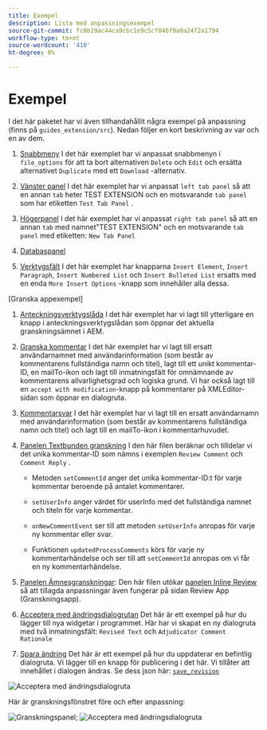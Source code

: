 ```yaml
---
title: Exempel
description: Lista med anpassningsexempel
source-git-commit: fc0b19ac44ca9cbc1e9c5cf046f9a0a24f2a1794
workflow-type: tm+mt
source-wordcount: '410'
ht-degree: 0%

---
```



# Exempel

I det här paketet har vi även tillhandahållit några exempel på anpassning (finns på `guides_extension/src`). Nedan följer en kort beskrivning av var och en av dem.

1. [Snabbmeny](./examples/file_options.ts)
I det här exemplet har vi anpassat snabbmenyn i `file_options` för att ta bort alternativen `Delete` och `Edit` och ersätta alternativet `Duplicate` med ett `Download` -alternativ.

2. [Vänster panel](./examples/left_panel_container.ts)
I det här exemplet har vi anpassat `left tab panel` så att en annan `tab` heter TEST EXTENSION och en motsvarande `tab panel` som har etiketten `Test Tab Panel` .

3. [Högerpanel](./examples/right_panel_container.ts)
I det här exemplet har vi anpassat `right tab panel` så att en annan `tab` med namnet&quot;TEST EXTENSION&quot; och en motsvarande `tab panel` med etiketten: `New Tab Panel`

4. [Databaspanel](./examples/repository_panel.ts)

5. [Verktygsfält](./examples/toolbar.ts)
I det här exemplet har knapparna `Insert Element`, `Insert Paragraph`, `Insert Numbered List` och `Insert Bulleted List` ersatts med en enda `More Insert Options` -knapp som innehåller alla dessa.

[Granska appexempel]

1. [Anteckningsverktygslåda](./examples/review_app_examples/annotation_extension.ts)
I det här exemplet har vi lagt till ytterligare en knapp i anteckningsverktygslådan som öppnar det aktuella granskningsämnet i AEM.

2. [Granska kommentar](./examples/review_app_examples/review_comment.ts)
I det här exemplet har vi lagt till ersatt användarnamnet med användarinformation (som består av kommentarens fullständiga namn och titel), lagt till ett unikt kommentar-ID, en mailTo-ikon och lagt till inmatningsfält för omnämnande av kommentarens allvarlighetsgrad och logiska grund.
Vi har också lagt till en `accept with modification`-knapp på kommentarer på XMLEditor-sidan som öppnar en dialogruta.

3. [Kommentarsvar](./examples/review_app_examples/comment_reply.ts)
I det här exemplet har vi lagt till en ersatt användarnamn med användarinformation (som består av kommentarens fullständiga namn och titel) och lagt till en mailTo-ikon i kommentarhuvudet.

4. [Panelen Textbunden granskning](./examples/review_app_examples/inline_review_panel.ts)
I den här filen beräknar och tilldelar vi det unika kommentar-ID som nämns i exemplen `Review Comment` och `Comment Reply` .
   - Metoden `setCommentId` anger det unika kommentar-ID:t för varje kommentar beroende på antalet kommentarer.

   - `setUserInfo` anger värdet för userInfo med det fullständiga namnet och titeln för varje kommentar.

   - `onNewCommentEvent` ser till att metoden `setUserInfo` anropas för varje ny kommentar eller svar.

   - Funktionen `updatedProcessComments` körs för varje ny kommentarhändelse och ser till att `setCommentId` anropas om vi får en ny kommentarhändelse.

5. [Panelen Ämnesgranskningar](./examples/review_app_examples/topic_reviews.ts): Den här filen utökar [panelen Inline Review](./examples/review_app_examples/inline_review_panel.ts) så att tillagda anpassningar även fungerar på sidan Review App (Granskningsapp).

6. [Acceptera med ändringsdialogrutan](./examples/review_app_examples/accept_with_modification_dialog.ts)
Det här är ett exempel på hur du lägger till nya widgetar i programmet. Här har vi skapat en ny dialogruta med två inmatningsfält: `Revised Text` och `Adjudicator Comment Rationale`

7. [Spara ändring](./examples/save_revision.ts)
Det här är ett exempel på hur du uppdaterar en befintlig dialogruta. Vi lägger till en knapp för publicering i det här. Vi tillåter att innehållet i dialogen ändras. Se dess json här: [`save_revision`](./jsons/dialogs/save_revision.json)

![Acceptera med ändringsdialogruta](./imgs/accept_with_modification_dialogue.png)

Här är granskningsfönstret före och efter anpassning:

![Granskningspanel;](./imgs/review_panel.png)
![Acceptera med ändringsdialogruta](./imgs/customised_review_panel.png)
